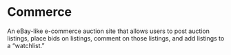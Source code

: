 # Commerce
An eBay-like e-commerce auction site that allows users to post auction listings, place bids on listings, comment on those listings, and add listings to a “watchlist.”
